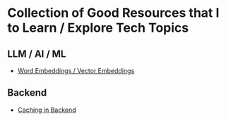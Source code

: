 # Collection of Good Resources that I  to Learn / Explore Tech Topics

## LLM / AI / ML 
 - [Word Embeddings / Vector Embeddings](https://jalammar.github.io/illustrated-word2vec/)
 
## Backend
 - [Caching in Backend](https://youtu.be/estH64OkwxU?si=FnUpUIjaQvopCsXi)
